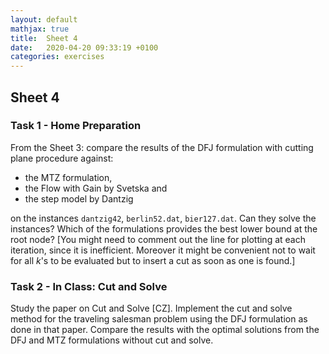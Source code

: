 ```yaml
---
layout: default
mathjax: true
title:  Sheet 4
date:   2020-04-20 09:33:19 +0100
categories: exercises 
---
```


## Sheet 4


### Task 1  -  Home Preparation

From the Sheet 3: compare the results of the DFJ formulation with
cutting plane procedure against:

- the MTZ formulation,
- the Flow with Gain by Svetska and
- the step model by Dantzig

on the instances `dantzig42`, `berlin52.dat`, `bier127.dat`.  Can they
solve the instances? Which of the formulations provides the best lower
bound at the root node?  [You might need to comment out the line for
plotting at each iteration, since it is inefficient. Moreover it might
be convenient not to wait for all $k$'s to be evaluated but to insert
a cut as soon as one is found.]






### Task 2  -  In Class: Cut and Solve

Study the paper on Cut and Solve [CZ]. Implement the cut and solve
method for the traveling salesman problem using the DFJ formulation as
done in that paper. Compare the results with the optimal solutions
from the DFJ and MTZ formulations without cut and solve.
